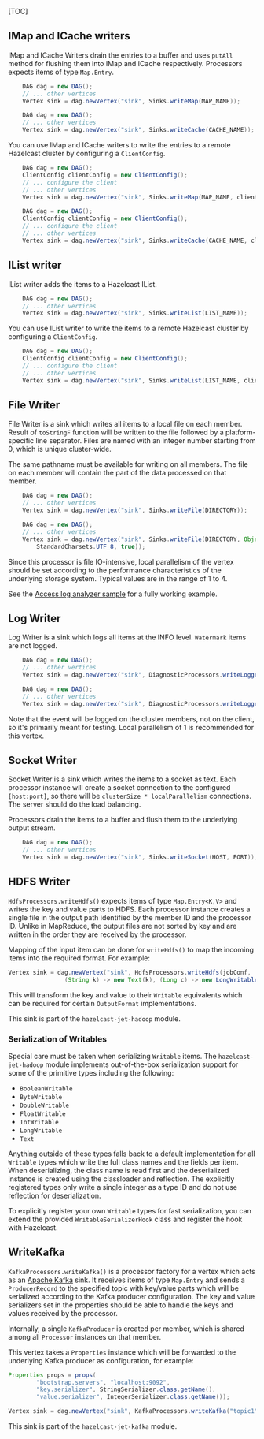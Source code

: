 [TOC]

## IMap and ICache writers

IMap and ICache Writers drain the entries to a buffer
and uses `putAll` method for flushing them into
IMap and ICache respectively. Processors expects
items of type `Map.Entry`.

```java
    DAG dag = new DAG();
    // ... other vertices
    Vertex sink = dag.newVertex("sink", Sinks.writeMap(MAP_NAME));
```
```java
    DAG dag = new DAG();
    // ... other vertices
    Vertex sink = dag.newVertex("sink", Sinks.writeCache(CACHE_NAME));
```

You can use IMap and ICache writers to write the entries
to a remote Hazelcast cluster by configuring a `ClientConfig`.

```java
    DAG dag = new DAG();
    ClientConfig clientConfig = new ClientConfig();
    // ... configure the client
    // ... other vertices
    Vertex sink = dag.newVertex("sink", Sinks.writeMap(MAP_NAME, clientConfig));
```
```java
    DAG dag = new DAG();
    ClientConfig clientConfig = new ClientConfig();
    // ... configure the client
    // ... other vertices
    Vertex sink = dag.newVertex("sink", Sinks.writeCache(CACHE_NAME, clientConfig));
```

## IList writer

IList writer adds the items to a Hazelcast IList.

```java
    DAG dag = new DAG();
    // ... other vertices
    Vertex sink = dag.newVertex("sink", Sinks.writeList(LIST_NAME));
```

You can use IList writer to write the items to a remote
Hazelcast cluster by configuring a `ClientConfig`.

```java
    DAG dag = new DAG();
    ClientConfig clientConfig = new ClientConfig();
    // ... configure the client
    // ... other vertices
    Vertex sink = dag.newVertex("sink", Sinks.writeList(LIST_NAME, clientConfig));
```

## File Writer

File Writer is a sink which writes all items to a local file on each
member. Result of `toStringF` function will be written to the file
followed by a platform-specific line separator. Files are named with an
integer number starting from 0, which is unique cluster-wide.

The same pathname must be available for writing on all members.
The file on each member will contain the part of the data processed
on that member.

```java
    DAG dag = new DAG();
    // ... other vertices
    Vertex sink = dag.newVertex("sink", Sinks.writeFile(DIRECTORY));
```
```java
    DAG dag = new DAG();
    // ... other vertices
    Vertex sink = dag.newVertex("sink", Sinks.writeFile(DIRECTORY, Object::toString,
        StandardCharsets.UTF_8, true));
```

Since this processor is file IO-intensive, local parallelism
of the vertex should be set according to the performance
characteristics of the underlying storage system. Typical
values are in the range of 1 to 4.

See the [Access log analyzer sample](https://github.com/hazelcast/hazelcast-jet-code-samples/tree/master/batch/access-log-analyzer)
for a fully working example.

## Log Writer

Log Writer is a sink which logs all items at the INFO level.
`Watermark` items are not logged.

```java
    DAG dag = new DAG();
    // ... other vertices
    Vertex sink = dag.newVertex("sink", DiagnosticProcessors.writeLogger());
```
```java
    DAG dag = new DAG();
    // ... other vertices
    Vertex sink = dag.newVertex("sink", DiagnosticProcessors.writeLogger(Object::toString));
```

Note that the event will be logged on the cluster members,
not on the client, so it's primarily meant for testing.
Local parallelism of 1 is recommended for this vertex.

## Socket Writer

Socket Writer is a sink which writes the items to
a socket as text. Each processor instance will create
a socket connection to the configured `[host:port]`,
so there will be `clusterSize * localParallelism`
connections. The server should do the load balancing.

Processors drain the items to a buffer and flush them
to the underlying output stream.

```java
    DAG dag = new DAG();
    // ... other vertices
    Vertex sink = dag.newVertex("sink", Sinks.writeSocket(HOST, PORT));
```

## HDFS Writer

`HdfsProcessors.writeHdfs()` expects items of type `Map.Entry<K,V>` and
writes the key and value parts to HDFS. Each processor instance creates
a single file in the output path identified by the member ID and the
processor ID. Unlike in MapReduce, the output files are not sorted by
key and are written in the order they are received by the processor.

Mapping of the input item can be done for `writeHdfs()` to map the
incoming items into the required format. For example:

```java
Vertex sink = dag.newVertex("sink", HdfsProcessors.writeHdfs(jobConf,
                (String k) -> new Text(k), (Long c) -> new LongWritable(c)));
```

This will transform the key and value to their `Writable` equivalents
which can be required for certain `OutputFormat` implementations.

This sink is part of the `hazelcast-jet-hadoop` module.

### Serialization of Writables

Special care must be taken when serializing `Writable` items. The
`hazelcast-jet-hadoop` module implements out-of-the-box serialization support
for some of the primitive types including the following:

* `BooleanWritable`
* `ByteWritable`
* `DoubleWritable`
* `FloatWritable`
* `IntWritable`
* `LongWritable`
* `Text`

Anything outside of these types falls back to a default implementation
for all `Writable` types which write the full class names and the fields
per item. When deserializing, the class name is read first and the
deserialized instance is created using the classloader and reflection.
The explicitly registered types only write a single integer as a type ID
and do not use reflection for deserialization.

To explicitly register your own `Writable` types for fast serialization,
you can extend the provided `WritableSerializerHook` class and register
the hook with Hazelcast.

## WriteKafka

`KafkaProcessors.writeKafka()` is a processor factory for a vertex which acts as an [Apache Kafka](https://kafka.apache.org/documentation) sink. It receives items of type `Map.Entry` and sends a
`ProducerRecord` to the specified topic with key/value parts which will
be serialized according to the Kafka producer configuration. The key and
value serializers set in the properties should be able to handle the
keys and values received by the processor.

Internally, a single `KafkaProducer` is created per member, which is
shared among all `Processor` instances on that member.

This vertex takes a `Properties` instance which will be forwarded to the underlying Kafka producer as configuration, for example:

```java
Properties props = props(
        "bootstrap.servers", "localhost:9092",
        "key.serializer", StringSerializer.class.getName(),
        "value.serializer", IntegerSerializer.class.getName());

Vertex sink = dag.newVertex("sink", KafkaProcessors.writeKafka("topic1", properties));
```

This sink is part of the `hazelcast-jet-kafka` module.
